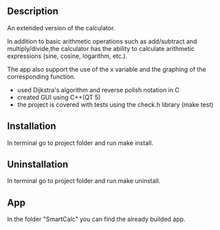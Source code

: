 
## Description

An extended version of the calculator.

In addition to basic arithmetic operations such as add/subtract and multiply/divide,the calculator has the ability to calculate arithmetic expressions (sine, cosine, logarithm, etc.).

The app also support the use of the x variable and the graphing of the corresponding function.

* used Dijkstra's algorithm and reverse polish notation in C
* created GUI using C++(QT 5)
* the project is covered with tests using the check.h library (make test)


## Installation

In terminal go to project folder and run make install.

## Uninstallation

In terminal go to project folder and run make uninstall.

## App

In the folder "SmartCalc" you can find the already builded app.